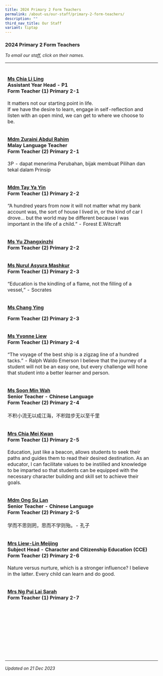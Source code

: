 ```yaml
---
title: 2024 Primary 2 Form Teachers
permalink: /about-us/our-staff/primary-2-form-teachers/
description: ""
third_nav_title: Our Staff
variant: tiptap
---
```

<h3>2024 Primary 2 Form Teachers</h3><p><em>To email our staff, click on their names.</em></p><table><tbody><tr><th rowspan="1" colspan="1"><p></p></th><th rowspan="1" colspan="1"><p></p></th></tr><tr><td rowspan="1" colspan="1"><p><strong><a href="mailto:chia_li_ling@moe.edu.sg" rel="noopener noreferrer nofollow" target="_blank"><u>Ms Chia Li Ling</u></a></strong><br><strong>Assistant Year Head - P1<br>Form Teacher (1) Primary 2-1</strong><br><br>It matters not our starting point in life.<br>If we have the desire to learn, engage in self-reflection and listen with an open mind, we can get to where we choose to be.</p></td><td rowspan="1" colspan="1"><p></p></td></tr><tr><td rowspan="1" colspan="1"><p><strong><a href="mailto:zuraini_abdul_rahim@moe.edu.sg" rel="noopener noreferrer nofollow" target="_blank"><u>Mdm Zuraini Abdul Rahim</u></a></strong><br><strong>Malay Language Teacher<br>Form Teacher (2) Primary 2-1</strong><br><br>3P - dapat menerima Perubahan, bijak membuat Pilihan dan tekal dalam Prinsip</p></td><td rowspan="1" colspan="1"><p></p></td></tr><tr><td rowspan="1" colspan="1"><p><strong><a href="mailto:tay_ya_yin@moe.edu.sg" rel="noopener noreferrer nofollow" target="_blank"><u>Mdm Tay Ya Yin</u></a></strong><br><strong>Form Teacher (1) Primary 2-2</strong><br><br>“A hundred years from now it will not matter what my bank account was, the sort of house I lived in, or the kind of car I drove… but the world may be different because I was important in the life of a child.” - Forest E.Witcraft</p></td><td rowspan="1" colspan="1"><p></p></td></tr><tr><td rowspan="1" colspan="1"><p><strong><a href="mailto:yu_zhangxinzhi@moe.edu.sg" rel="noopener noreferrer nofollow" target="_blank"><u>Ms Yu Zhangxinzhi</u></a></strong><br><strong>Form Teacher (2) Primary 2-2</strong></p></td><td rowspan="1" colspan="1"><p></p></td></tr><tr><td rowspan="1" colspan="1"><p><strong><a href="mailto:nurul_asyura_mashkur@moe.edu.sg" rel="noopener noreferrer nofollow" target="_blank"><u>Ms Nurul Asyura Mashkur</u></a></strong><br><strong>Form Teacher (1) Primary 2-3</strong><br><br>“Education is the kindling of a flame, not the filling of a vessel,” - Socrates</p></td><td rowspan="1" colspan="1"><p></p></td></tr><tr><td rowspan="1" colspan="1"><p><strong><a href="mailto:chang_ying@moe.edu.sg" rel="noopener noreferrer nofollow" target="_blank"><u>Ms Chang Ying</u></a></strong></p><p><strong>Form Teacher (2) Primary 2-3</strong></p><p></p></td><td rowspan="1" colspan="1"><p></p></td></tr><tr><td rowspan="1" colspan="1"><p><strong><a href="mailto:liew_yvonne@moe.edu.sg" rel="noopener noreferrer nofollow" target="_blank"><u>Ms Yvonne Liew</u></a></strong><br><strong>Form Teacher (1) Primary 2-4</strong><br><br>“The voyage of the best ship is a zigzag line of a hundred tacks.” - Ralph Waldo Emerson I believe that the journey of a student will not be an easy one, but every challenge will hone that student into a better learner and person.</p></td><td rowspan="1" colspan="1"><p></p></td></tr><tr><td rowspan="1" colspan="1"><p><strong><a href="mailto:soon_min_wah@moe.edu.sg" rel="noopener noreferrer nofollow" target="_blank"><u>Ms Soon Min Wah</u></a></strong><br><strong>Senior Teacher - Chinese Language<br>Form Teacher (2) Primary 2-4</strong><br><br>不积小流无以成江海，不积跬步无以至千里</p></td><td rowspan="1" colspan="1"><p></p></td></tr><tr><td rowspan="1" colspan="1"><p><strong><a href="mailto:chan_mei_kwan@moe.edu.sg" rel="noopener noreferrer nofollow" target="_blank"><u>Mrs Chia Mei Kwan</u></a></strong><br><strong>Form Teacher (1) Primary 2-5</strong><br><br>Education, just like a beacon, allows students to seek their paths and guides them to read their desired destination. As an educator, I can facilitate values to be instilled and knowledge to be imparted so that students can be equipped with the necessary character building and skill set to achieve their goals.</p></td><td rowspan="1" colspan="1"><p></p></td></tr><tr><td rowspan="1" colspan="1"><p><strong><a href="mailto:ong_su_lan@moe.edu.sg" rel="noopener noreferrer nofollow" target="_blank"><u>Mdm Ong Su Lan</u></a></strong><br><strong>Senior Teacher - Chinese Language<br>Form Teacher (2) Primary 2-5</strong><br><br>学而不思则罔，思而不学则殆。- 孔子</p></td><td rowspan="1" colspan="1"><p></p></td></tr><tr><td rowspan="1" colspan="1"><p><strong><a href="mailto:lin_meijing@moe.edu.sg" rel="noopener noreferrer nofollow" target="_blank"><u>Mrs Liew-Lin Meijing</u></a></strong><br><strong>Subject Head - Character and Citizenship Education (CCE)<br>Form Teacher (2) Primary 2-6</strong><br><br>Nature versus nurture, which is a stronger influence? I believe in the latter. Every child can learn and do good.</p></td><td rowspan="1" colspan="1"><p></p></td></tr><tr><td rowspan="1" colspan="1"><p><strong><a href="mailto:lock_pui_lai@moe.edu.sg" rel="noopener noreferrer nofollow" target="_blank"><u>Mrs Ng Pui Lai Sarah</u></a></strong><br><strong>Form Teacher (1) Primary 2-7</strong></p></td><td rowspan="1" colspan="1"><p></p></td></tr><tr><td rowspan="1" colspan="1"><p></p></td><td rowspan="1" colspan="1"><p></p></td></tr><tr><td rowspan="1" colspan="1"><p></p></td><td rowspan="1" colspan="1"><p></p></td></tr><tr><td rowspan="1" colspan="1"><p></p></td><td rowspan="1" colspan="1"><p></p></td></tr><tr><td rowspan="1" colspan="1"><p></p></td><td rowspan="1" colspan="1"><p></p></td></tr><tr><td rowspan="1" colspan="1"><p></p></td><td rowspan="1" colspan="1"><p></p></td></tr><tr><td rowspan="1" colspan="1"><p></p></td><td rowspan="1" colspan="1"><p></p></td></tr><tr><td rowspan="1" colspan="1"><p></p></td><td rowspan="1" colspan="1"><p></p></td></tr><tr><td rowspan="1" colspan="1"><p></p></td><td rowspan="1" colspan="1"><p></p></td></tr></tbody></table><p><em>Updated on 21 Dec 2023</em></p>
